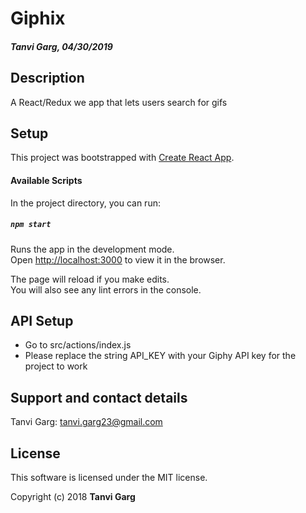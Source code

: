 # **Giphix**
##### Tanvi Garg, 04/30/2019 

## Description
A React/Redux we app that lets users search for gifs

## Setup
This project was bootstrapped with [Create React App](https://github.com/facebook/create-react-app).

#### Available Scripts

In the project directory, you can run:

##### `npm start`

Runs the app in the development mode.<br>
Open [http://localhost:3000](http://localhost:3000) to view it in the browser.

The page will reload if you make edits.<br>
You will also see any lint errors in the console.

## API Setup
* Go to src/actions/index.js
* Please replace the string API_KEY with your Giphy API key for the project to work

## Support and contact details

Tanvi Garg: [tanvi.garg23@gmail.com](mailto:tanvi.garg23@gmail.com)

## License <a name="mit-lic"></a>

This software is licensed under the MIT license.

Copyright (c) 2018 **Tanvi Garg**